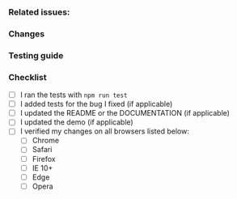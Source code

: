 ### Related issues: <!-- If applicable: reference any related issues. E.g: #4515   --> 
### Changes
<!-- Describe and explain the changes you made. --> 
<!-- If applicable: add some screenshots --> 

### Testing guide
<!-- Describe the steps to test the changes made --> 


### Checklist
- [ ] I ran the tests with `npm run test` 
- [ ] I added tests for the bug I fixed (if applicable)
- [ ] I updated the README or the DOCUMENTATION (if applicable)
- [ ] I updated the demo (if applicable)
- [ ] I verified my changes on all browsers listed below:
  - [ ] Chrome
  - [ ] Safari
  - [ ] Firefox
  - [ ] IE 10+
  - [ ] Edge
  - [ ] Opera
